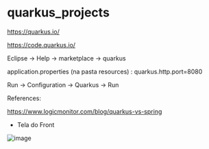 # quarkus_projects


https://quarkus.io/

https://code.quarkus.io/

Eclipse ->  Help -> marketplace -> quarkus

application.properties (na pasta resources) : quarkus.http.port=8080

Run -> Configuration -> Quarkus -> Run



References:

https://www.logicmonitor.com/blog/quarkus-vs-spring



- Tela do Front

![image](https://user-images.githubusercontent.com/100934496/226070327-b3f4ea86-7916-4d28-b6f6-0bbf624174aa.png)

